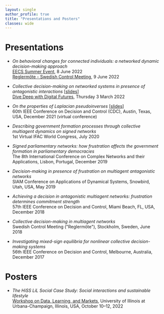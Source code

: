 ```yaml
---
layout: single
author_profile: true
title: "Presentations and Posters"
classes: wide
---
```


# Presentations

- *On behavioral changes for connected individuals: a networked dynamic decision-making approach*\
[EECS Summer Event](https://www.kth.se/eecs-summerevent-2022/), 8 June 2022\
[Reglermöte - Swedish Control Meeting](https://www.ltu.se/research/subjects/control/Reglermote?l=en/), 9 June 2022


- *Collective decision-making on networked systems in presence of antagonistic interactions* [[slides](/assets/AF_DF_220303.pdf)]\
[Dive Deep with Digital Futures](https://www.digitalfutures.kth.se/event/collective-decision-making-on-networked-systems-in-presence-of-antagonistic-interactions/), Thursday 3 March 2022


- *On the properties of Laplacian pseudoinverses* [[slides](/assets/2021CDC_AFCA.pdf)]\
60th IEEE Conference on Decision and Control (CDC), 
Austin, Texas, USA, December 2021 (virtual conference)

- *Describing government formation processes through collective multiagent dynamics on signed networks*\
1st Virtual IFAC World Congress, July 2020

- *Signed parliamentary networks: how frustration affects the government formation in parliamentary democracies*\
The 8th International Conference on Complex Networks and their Applications,
Lisbon, Portugal, December 2019

- *Decision-making in presence of frustration on multiagent antagonistic networks*\
SIAM Conference on Applications of Dynamical Systems, 
Snowbird, Utah, USA, May 2019

- *Achieving a decision in antagonistic multiagent networks: frustration determines commitment strength*\
57th IEEE Conference on Decision and Control, Miami Beach, FL, USA, December 2018

- *Collective decision-making in multiagent networks*\
Swedish Control Meeting ("Reglermöte"),
Stockholm, Sweden, June 2018

- *Investigating mixed-sign equilibria for nonlinear collective decision-making systems*\
56th IEEE Conference on Decision and Control,
Melbourne, Australia, December 2017

# Posters
- *The HiSS LiL Social Case Study: Social interactions and sustainable lifestyle*\
[Workshop on Data, Learning, and Markets](https://c3dti.ai/events/workshops/data-learning-markets/), 
University of Illinois at Urbana-Champaign, Illinois, USA, October 10–12, 2022
